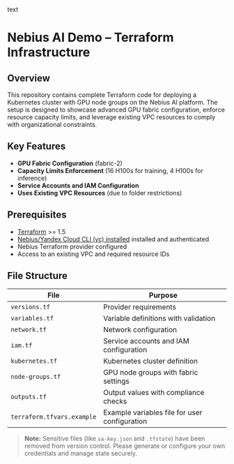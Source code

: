 text
# Nebius AI Demo – Terraform Infrastructure

## Overview

This repository contains complete Terraform code for deploying a Kubernetes cluster with GPU node groups on the Nebius AI platform. The setup is designed to showcase advanced GPU fabric configuration, enforce resource capacity limits, and leverage existing VPC resources to comply with organizational constraints.

## Key Features

-  **GPU Fabric Configuration** (fabric-2)
-  **Capacity Limits Enforcement** (16 H100s for training, 4 H100s for inference)
-  **Service Accounts and IAM Configuration**
- **Uses Existing VPC Resources** (due to folder restrictions)

## Prerequisites

- [Terraform](https://www.terraform.io/downloads.html) >= 1.5
- [Nebius/Yandex Cloud CLI (yc) installed](https://cloud.nebius.ai/docs/cli/quickstart) installed and authenticated
- Nebius Terraform provider configured
- Access to an existing VPC and required resource IDs

## File Structure

| File                        | Purpose                                               |
|-----------------------------|-------------------------------------------------------|
| `versions.tf`               | Provider requirements                                 |
| `variables.tf`              | Variable definitions with validation                  |
| `network.tf`                | Network configuration                                 |
| `iam.tf`                    | Service accounts and IAM configuration                |
| `kubernetes.tf`             | Kubernetes cluster definition                         |
| `node-groups.tf`            | GPU node groups with fabric settings                  |
| `outputs.tf`                | Output values with compliance checks                  |
| `terraform.tfvars.example`  | Example variables file for user configuration         |

> **Note:** Sensitive files (like `sa-key.json` and `.tfstate`) have been removed from version control. Please generate or configure your own credentials and manage state securely.

